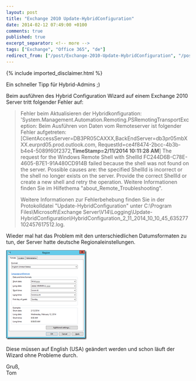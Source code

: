 ```yaml
---
layout: post
title: "Exchange 2010 Update-HybridConfiguration"
date: 2014-02-12 07:49:00 +0100
comments: true
published: true
excerpt_separator: <!-- more -->
tags: ["Exchange", "Office 365", "de"]
redirect_from: ["/post/Exchange-2010-Update-HybridConfiguration", "/post/exchange-2010-update-hybridconfiguration"]
---
```

<!-- more -->
{% include imported_disclaimer.html %}
<p>Ein schneller Tipp für Hybrid-Admins ;)</p>  <p>Beim ausführen des Hybrid Configuration Wizard auf einem Exchange 2010 Server tritt folgender Fehler auf:</p>  <blockquote>   <p>Fehler beim Aktualisieren der Hybridkonfiguration: 'System.Management.Automation.Remoting.PSRemotingTransportException: Beim Ausführen von Daten vom Remoteserver ist folgender Fehler aufgetreten: [ClientAccessServer=DB3PR05CAXXX,BackEndServer=db3pr05mbXXX.eurprd05.prod.outlook.com, RequestId=ce4f8474-2bcc-4b3b-b4e4-5089f60f2372,<strong>TimeStamp=2/11/2014 10:11:28 AM</strong>] The request for the Windows Remote Shell with ShellId FC244D6B-C78E-4605-B7E1-91A480CD914B failed because the shell was not found on the server. Possible causes are: the specified ShellId is incorrect or the shell no longer exists on the server. Provide the correct ShellId or create a new shell and retry the operation. Weitere Informationen finden Sie im Hilfethema &quot;about_Remote_Troubleshooting&quot;.</p>    <p>Weitere Informationen zur Fehlerbehebung finden Sie in der Protokolldatei &quot;Update-HybridConfiguration&quot; unter C:\Program Files\Microsoft\Exchange Server\V14\Logging\Update-HybridConfiguration\HybridConfiguration_2_11_2014_10_10_45_635277102457617512.log.</p> </blockquote>  <p>Wieder mal hat das Problem mit den unterschiedlichen Datumsformaten zu tun, der Server hatte deutsche Regionaleinstellungen. </p>  <p><a href="/assets/image_620.png"><img title="image" style="border-top: 0px; border-right: 0px; border-bottom: 0px; border-left: 0px; display: inline" border="0" alt="image" src="/assets/image_thumb_618.png" width="221" height="244" /></a> </p>  <p>Diese müssen auf English (USA) geändert werden und schon läuft der Wizard ohne Probleme durch.</p>  <p>Gruß,   <br />Tom</p>
